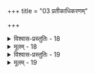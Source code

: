 +++
title = "03 प्रतीकाधिकरणम्"

+++

<details><summary>विश्वास-प्रस्तुतिः - 18</summary>

18. नामादिब्रह्मदृष्टावपि तदहमिति प्रत्ययः पूर्ववत्स्यात्  
ब्रह्मध्यानत्वसाम्यादिति यदि न न खल्वन्तरात्मा प्रतीकः।  
न ब्रह्मण्यन्यदृष्टिः कथमपि घटते तस्य सर्वाधिकत्वात्  
अन्यस्मिन्ब्रह्मदृष्टौ परमिह नियतैर्लक्षणैस्तद्ग्रहोऽर्थ्यः॥
</details>

<details><summary>मूलम् - 18</summary>

18. नामादिब्रह्मदृष्टावपि तदहमिति प्रत्ययः पूर्ववत्स्यात्  
ब्रह्मध्यानत्वसाम्यादिति यदि न न खल्वन्तरात्मा प्रतीकः।  
न ब्रह्मण्यन्यदृष्टिः कथमपि घटते तस्य सर्वाधिकत्वात्  
अन्यस्मिन्ब्रह्मदृष्टौ परमिह नियतैर्लक्षणैस्तद्ग्रहोऽर्थ्यः॥
</details>


<details><summary>विश्वास-प्रस्तुतिः - 19</summary>

19. आत्मन्यब्रह्मभूते भवतु फलवती कुत्रचिद् ब्रह्मदृष्टिः  
नैषा वस्तुव्यवस्थां शिथिलयति नरे वैनतेयत्वधीवत्।  
एतावन्मात्रमोहादिदमहमिति तु स्थापयन् क्षिप्रमृच्छेत्  
इन्द्रत्वारोपदर्पोद्धतनहुषमहाभोगिसंस्थामवस्थाम्॥
</details>

<details><summary>मूलम् - 19</summary>

19. आत्मन्यब्रह्मभूते भवतु फलवती कुत्रचिद् ब्रह्मदृष्टिः  
नैषा वस्तुव्यवस्थां शिथिलयति नरे वैनतेयत्वधीवत्।  
एतावन्मात्रमोहादिदमहमिति तु स्थापयन् क्षिप्रमृच्छेत्  
इन्द्रत्वारोपदर्पोद्धतनहुषमहाभोगिसंस्थामवस्थाम्॥
</details>